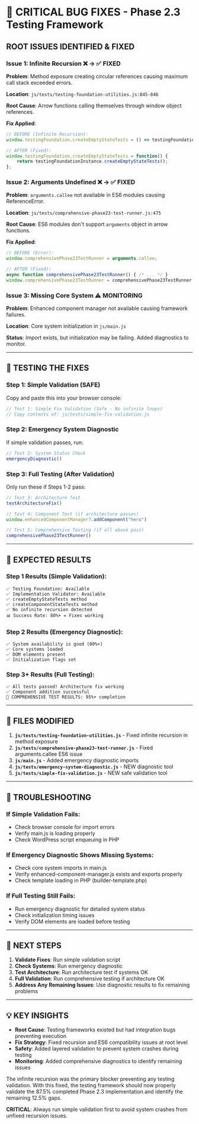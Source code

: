 # 🚨 CRITICAL BUG FIXES - Phase 2.3 Testing Framework

## **ROOT ISSUES IDENTIFIED & FIXED**

### **Issue 1: Infinite Recursion** ❌ → ✅ **FIXED**
**Problem**: Method exposure creating circular references causing maximum call stack exceeded errors.

**Location**: `js/tests/testing-foundation-utilities.js:845-846`

**Root Cause**: Arrow functions calling themselves through window object references.

**Fix Applied**:
```javascript
// BEFORE (Infinite Recursion):
window.testingFoundation.createEmptyStateTests = () => testingFoundationInstance.createEmptyStateTests();

// AFTER (Fixed):
window.testingFoundation.createEmptyStateTests = function() {
    return testingFoundationInstance.createEmptyStateTests();
};
```

### **Issue 2: Arguments Undefined** ❌ → ✅ **FIXED**  
**Problem**: `arguments.callee` not available in ES6 modules causing ReferenceError.

**Location**: `js/tests/comprehensive-phase23-test-runner.js:475`

**Root Cause**: ES6 modules don't support `arguments` object in arrow functions.

**Fix Applied**:
```javascript
// BEFORE (Error):
window.comprehensivePhase23TestRunner = arguments.callee;

// AFTER (Fixed):
async function comprehensivePhase23TestRunner() { /* ... */ }
window.comprehensivePhase23TestRunner = comprehensivePhase23TestRunner;
```

### **Issue 3: Missing Core System** ⚠️ **MONITORING**
**Problem**: Enhanced component manager not available causing framework failures.

**Location**: Core system initialization in `js/main.js`

**Status**: Import exists, but initialization may be failing. Added diagnostics to monitor.

---

## **🧪 TESTING THE FIXES**

### **Step 1: Simple Validation (SAFE)**
Copy and paste this into your browser console:

```javascript
// Test 1: Simple Fix Validation (Safe - No infinite loops)
// Copy contents of: js/tests/simple-fix-validation.js
```

### **Step 2: Emergency System Diagnostic**
If simple validation passes, run:

```javascript
// Test 2: System Status Check
emergencyDiagnostic()
```

### **Step 3: Full Testing (After Validation)**
Only run these if Steps 1-2 pass:

```javascript
// Test 3: Architecture Test
testArchitectureFix()

// Test 4: Component Test (if architecture passes)
window.enhancedComponentManager?.addComponent("hero")

// Test 5: Comprehensive Testing (if all above pass)
comprehensivePhase23TestRunner()
```

---

## **🎯 EXPECTED RESULTS**

### **Step 1 Results** (Simple Validation):
```
✅ Testing Foundation: Available
✅ Implementation Validator: Available  
✅ createEmptyStateTests method
✅ createComponentStateTests method
✅ No infinite recursion detected
📊 Success Rate: 80%+ = Fixes working
```

### **Step 2 Results** (Emergency Diagnostic):
```
✅ System availability is good (80%+)
✅ Core systems loaded
✅ DOM elements present
✅ Initialization flags set
```

### **Step 3+ Results** (Full Testing):
```
✅ All tests passed! Architecture fix working
✅ Component addition successful
🎉 COMPREHENSIVE TEST RESULTS: 95%+ completion
```

---

## **🔧 FILES MODIFIED**

1. **`js/tests/testing-foundation-utilities.js`** - Fixed infinite recursion in method exposure
2. **`js/tests/comprehensive-phase23-test-runner.js`** - Fixed arguments.callee ES6 issue
3. **`js/main.js`** - Added emergency diagnostic imports
4. **`js/tests/emergency-system-diagnostic.js`** - NEW diagnostic tool
5. **`js/tests/simple-fix-validation.js`** - NEW safe validation tool

---

## **🚨 TROUBLESHOOTING**

### **If Simple Validation Fails**:
- Check browser console for import errors
- Verify main.js is loading properly
- Check WordPress script enqueuing in PHP

### **If Emergency Diagnostic Shows Missing Systems**:
- Check core system imports in main.js
- Verify enhanced-component-manager.js exists and exports properly
- Check template loading in PHP (builder-template.php)

### **If Full Testing Still Fails**:
- Run emergency diagnostic for detailed system status
- Check initialization timing issues
- Verify DOM elements are loaded before testing

---

## **🎯 NEXT STEPS**

1. **Validate Fixes**: Run simple validation script
2. **Check Systems**: Run emergency diagnostic  
3. **Test Architecture**: Run architecture test if systems OK
4. **Full Validation**: Run comprehensive testing if architecture OK
5. **Address Any Remaining Issues**: Use diagnostic results to fix remaining problems

---

## **💡 KEY INSIGHTS**

- **Root Cause**: Testing frameworks existed but had integration bugs preventing execution
- **Fix Strategy**: Fixed recursion and ES6 compatibility issues at root level 
- **Safety**: Added layered validation to prevent system crashes during testing
- **Monitoring**: Added comprehensive diagnostics to identify remaining issues

The infinite recursion was the primary blocker preventing any testing validation. With this fixed, the testing framework should now properly validate the 87.5% completed Phase 2.3 implementation and identify the remaining 12.5% gaps.

**CRITICAL**: Always run simple validation first to avoid system crashes from unfixed recursion issues.
